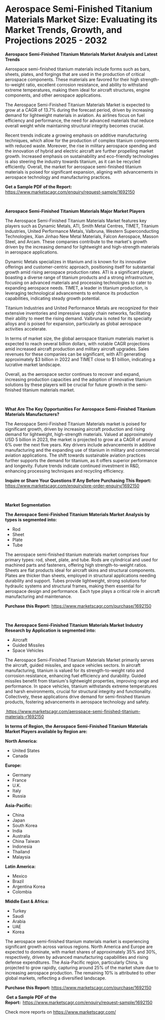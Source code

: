 <p><h1>Aerospace Semi-Finished Titanium Materials Market Size: Evaluating its Market Trends, Growth, and Projections 2025 - 2032</h1></p><p><strong>Aerospace Semi-Finished Titanium Materials Market Analysis and Latest Trends</strong></p>
<p><p>Aerospace semi-finished titanium materials include forms such as bars, sheets, plates, and forgings that are used in the production of critical aerospace components. These materials are favored for their high strength-to-weight ratio, excellent corrosion resistance, and ability to withstand extreme temperatures, making them ideal for aircraft structures, engine components, and other aerospace applications.</p><p>The Aerospace Semi-Finished Titanium Materials Market is expected to grow at a CAGR of 13.7% during the forecast period, driven by increasing demand for lightweight materials in aviation. As airlines focus on fuel efficiency and performance, the need for advanced materials that reduce overall weight while maintaining structural integrity becomes crucial.</p><p>Recent trends indicate a growing emphasis on additive manufacturing techniques, which allow for the production of complex titanium components with reduced waste. Moreover, the rise in military aerospace spending and the innovation of hybrid and electric aircraft are further propelling market growth. Increased emphasis on sustainability and eco-friendly technologies is also steering the industry towards titanium, as it can be recycled efficiently. Overall, the market for aerospace semi-finished titanium materials is poised for significant expansion, aligning with advancements in aerospace technology and manufacturing practices.</p></p>
<p><strong>Get a Sample PDF of the Report:&nbsp;</strong> <a href="https://www.marketscagr.com/enquiry/request-sample/1692150?utm_campaign=1126&utm_medium=2&utm_source=Github&utm_content=ia&utm_term=27032025&utm_id=aerospace-semi-finished-titanium-materials">https://www.marketscagr.com/enquiry/request-sample/1692150</a></p>
<p>&nbsp;</p>
<p><strong>Aerospace Semi-Finished Titanium Materials Major Market Players</strong></p>
<p><p>The Aerospace Semi-Finished Titanium Materials Market features key players such as Dynamic Metals, ATI, Smith Metal Centres, TIMET, Titanium Industries, United Performance Metals, Valbruna, Western Superconducting Technologies, Xian Jinhao New Metal Materials, Falcon Aerospace, Masson Steel, and Arcam. These companies contribute to the market's growth driven by the increasing demand for lightweight and high-strength materials in aerospace applications.</p><p>Dynamic Metals specializes in titanium and is known for its innovative offerings and customer-centric approach, positioning itself for substantial growth amid rising aerospace production rates. ATI is a significant player, boasting a diverse range of titanium products and a strong infrastructure, focusing on advanced materials and processing technologies to cater to expanding aerospace needs. TIMET, a leader in titanium production, is leveraging technological advancements to enhance its production capabilities, indicating steady growth potential.</p><p>Titanium Industries and United Performance Metals are recognized for their extensive inventories and impressive supply chain networks, facilitating their ability to meet the rising demand. Valbruna is noted for its specialty alloys and is poised for expansion, particularly as global aerospace activities accelerate. </p><p>In terms of market size, the global aerospace titanium materials market is expected to reach several billion dollars, with notable CAGR projections amid increased aircraft production and military aircraft upgrades. Sales revenues for these companies can be significant, with ATI generating approximately $3 billion in 2022 and TIMET close to $1 billion, indicating a lucrative market landscape. </p><p>Overall, as the aerospace sector continues to recover and expand, increasing production capacities and the adoption of innovative titanium solutions by these players will be crucial for future growth in the semi-finished titanium materials market.</p></p>
<p>&nbsp;</p>
<p><strong>What Are The Key Opportunities For Aerospace Semi-Finished Titanium Materials Manufacturers?</strong></p>
<p><p>The Aerospace Semi-Finished Titanium Materials market is poised for significant growth, driven by increasing aircraft production and rising demand for lightweight, high-strength materials. Valued at approximately USD 5 billion in 2023, the market is projected to grow at a CAGR of around 6% over the next five years. Key drivers include advancements in additive manufacturing and the expanding use of titanium in military and commercial aviation applications. The shift towards sustainable aviation practices further supports the demand for titanium, as it offers superior performance and longevity. Future trends indicate continued investment in R&D, enhancing processing techniques and recycling efficiency.</p></p>
<p><strong>Inquire or Share Your Questions If Any Before Purchasing This Report:</strong> <a href="https://www.marketscagr.com/enquiry/pre-order-enquiry/1692150?utm_campaign=1126&utm_medium=2&utm_source=Github&utm_content=ia&utm_term=27032025&utm_id=aerospace-semi-finished-titanium-materials">https://www.marketscagr.com/enquiry/pre-order-enquiry/1692150</a></p>
<p>&nbsp;</p>
<p><strong>Market Segmentation</strong></p>
<p><strong>The Aerospace Semi-Finished Titanium Materials Market Analysis by types is segmented into:</strong></p>
<p><ul><li>Rod</li><li>Sheet</li><li>Plate</li><li>Tube</li></ul></p>
<p><p>The aerospace semi-finished titanium materials market comprises four primary types: rod, sheet, plate, and tube. Rods are cylindrical and used for machined parts and fasteners, offering high strength-to-weight ratios. Sheets are flat products ideal for aircraft skins and structural components. Plates are thicker than sheets, employed in structural applications needing durability and support. Tubes provide lightweight, strong solutions for hydraulic systems and structural frames, making them essential for aerospace design and performance. Each type plays a critical role in aircraft manufacturing and maintenance.</p></p>
<p><strong>Purchase this Report:&nbsp;</strong><a href="https://www.marketscagr.com/purchase/1692150?utm_campaign=1126&utm_medium=2&utm_source=Github&utm_content=ia&utm_term=27032025&utm_id=aerospace-semi-finished-titanium-materials">https://www.marketscagr.com/purchase/1692150</a></p>
<p>&nbsp;</p>
<p><strong>The Aerospace Semi-Finished Titanium Materials Market Industry Research by Application is segmented into:</strong></p>
<p><ul><li>Aircraft</li><li>Guided Missiles</li><li>Space Vehicles</li></ul></p>
<p><p>The Aerospace Semi-Finished Titanium Materials Market primarily serves the aircraft, guided missiles, and space vehicles sectors. In aircraft manufacturing, titanium is valued for its strength-to-weight ratio and corrosion resistance, enhancing fuel efficiency and durability. Guided missiles benefit from titanium's lightweight properties, improving range and performance. In space vehicles, titanium withstands extreme temperatures and harsh environments, crucial for structural integrity and functionality. Collectively, these applications drive demand for semi-finished titanium products, fostering advancements in aerospace technology and safety.</p></p>
<p><a href="https://www.marketscagr.com/aerospace-semi-finished-titanium-materials-r1692150?utm_campaign=1126&utm_medium=2&utm_source=Github&utm_content=ia&utm_term=27032025&utm_id=aerospace-semi-finished-titanium-materials">&nbsp;https://www.marketscagr.com/aerospace-semi-finished-titanium-materials-r1692150</a></p>
<p><strong>In terms of Region, the Aerospace Semi-Finished Titanium Materials Market Players available by Region are:</strong></p>
<p>
    <p> <strong> North America: </strong>
        <ul>
            <li>United States</li>
            <li>Canada</li>
        </ul>
        </p> 
    <p> <strong> Europe: </strong>
        <ul>
            <li>Germany</li>
            <li>France</li>
            <li>U.K.</li>
            <li>Italy</li>
            <li>Russia</li>
        </ul>
        </p> 
    <p> <strong> Asia-Pacific: </strong>
        <ul>
            <li>China</li>
            <li>Japan</li>
            <li>South Korea</li>
            <li>India</li>
            <li>Australia</li>
            <li>China Taiwan</li>
            <li>Indonesia</li>
            <li>Thailand</li>
            <li>Malaysia</li>
        </ul>
        </p> 
    <p> <strong> Latin America: </strong>
        <ul>
            <li>Mexico</li>
            <li>Brazil</li>
            <li>Argentina Korea</li>
            <li>Colombia</li>
        </ul>
        </p> 
    <p> <strong> Middle East & Africa: </strong>
        <ul>
            <li>Turkey</li>
            <li>Saudi</li>
            <li>Arabia</li>
            <li>UAE</li>
            <li>Korea</li>
        </ul>
    </p>
    </p>
<p><p>The aerospace semi-finished titanium materials market is experiencing significant growth across various regions. North America and Europe are expected to dominate, with market shares of approximately 35% and 30%, respectively, driven by advanced manufacturing capabilities and rising defense expenditures. The Asia-Pacific region, particularly China, is projected to grow rapidly, capturing around 25% of the market share due to increasing aerospace production. The remaining 10% is attributed to other global markets, reflecting a diversified landscape.</p></p>
<p><strong>Purchase this Report: </strong><a href="https://www.marketscagr.com/purchase/1692150?utm_campaign=1126&utm_medium=2&utm_source=Github&utm_content=ia&utm_term=27032025&utm_id=aerospace-semi-finished-titanium-materials">https://www.marketscagr.com/purchase/1692150</a></p>
<p>&nbsp;<strong>Get a Sample PDF of the Report:&nbsp;&nbsp;</strong><a href="https://www.marketscagr.com/enquiry/request-sample/1692150?utm_campaign=1126&utm_medium=2&utm_source=Github&utm_content=ia&utm_term=27032025&utm_id=aerospace-semi-finished-titanium-materials">https://www.marketscagr.com/enquiry/request-sample/1692150</a></p>
<p><strong></strong></p>
<p>Check more reports on <a href="https://www.marketscagr.com/?utm_campaign=1126&utm_medium=2&utm_source=Github&utm_content=ia&utm_term=27032025&utm_id=aerospace-semi-finished-titanium-materials">https://www.marketscagr.com/</a></p>